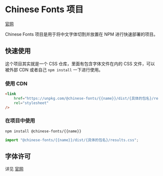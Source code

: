 # Chinese Fonts 项目

[官网](https://chinese-font.netlify.app/#/fonts/{{name}})

Chinese Fonts 项目是用于将中文字体切割并放置在 NPM 进行快速部署的项目。

## 快速使用

这个项目其实就是一个 CSS 仓库，里面有包含字体文件在内的 CSS 文件，可以被外部 CDN 或者自己 `npm install` 一下进行使用。

### 使用 CDN

```html
<link
    href="https://unpkg.com/@chinese-fonts/{{name}}/dist/{具体的包名}/results.css"
    rel="stylesheet"
/>
```

### 在项目中使用

```sh
npm install @chinese-fonts/{{name}}
```

```ts
import "@chinese-fonts/{{name}}/dist/{具体的包名}/results.css";
```

## 字体许可

详见 [官网](https://chinese-font.netlify.app/fonts/{{name}})
